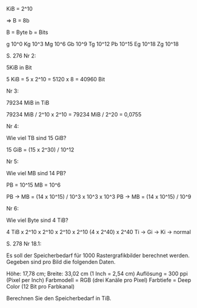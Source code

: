 
KiB = 2^10 

=> B = 8b

B = Byte
b = Bits 

 g 10^0
Kg 10^3
Mg 10^6
Gb 10^9
Tg 10^12
Pb 10^15
Eg 10^18
Zg 10^18  

S. 276 Nr 2:

5KiB in Bit 

5 KiB = 5 x 2^10 = 5120 x 8 = 40960 Bit 

Nr 3:

79234 MiB in TiB

79234 MiB / 2^10 x 2^10 = 79234 MiB / 2^20 = 0,0755

Nr 4:

Wie viel TB sind 15 GiB?

15 GiB = (15 x 2^30) / 10^12 

Nr 5:

Wie viel MB sind 14 PB?

PB = 10^15
MB = 10^6

PB -> MB = (14 x 10^15) / 10^3 x 10^3 x 10^3
PB -> MB = (14 x 10^15) / 10^9

Nr 6:

Wie viel Byte sind 4 TiB?

4 TiB x 2^10 x 2^10 x 2^10 x 2^10
(4 x 2^40) x 2^40
Ti -> Gi -> Ki -> normal 


S. 278 Nr 18.1:

Es soll der Speicherbedarf für 1000 Rastergrafikbilder berechnet werden. Gegeben sind pro Bild die folgenden Daten.

Höhe: 17,78 cm; Breite: 33,02 cm (1 Inch = 2,54 cm)
Auflösung = 300 ppi (Pixel per Inch)
Farbmodell = RGB (drei Kanäle pro Pixel)
Farbtiefe = Deep Color (12 Bit pro Farbkanal)

Berechnen Sie den Speicherbedarf in TiB.

